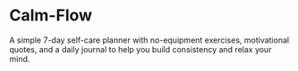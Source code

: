 # Calm-Flow
A simple 7-day self-care planner with no-equipment exercises, motivational quotes, and a daily journal to help you build consistency and relax your mind.
